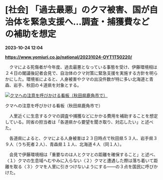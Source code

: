 # [社会] 「過去最悪」のクマ被害、国が自治体を緊急支援へ…調査・捕獲費などの補助を想定

**2023-10-24 12:04**

**https://www.yomiuri.co.jp/national/20231024-OYT1T50220/**

　クマによる死傷者が今年度、過去最悪となっている事態を受け、伊藤環境相は２４日の閣議後記者会見で、自治体のクマ対策に緊急支援を実施する方針を明らかにした。環境省によると、人身被害やクマの出没件数が特に多い北海道と青森、岩手、秋田の４道県を対象とする。

[![クマへの注意を呼びかける看板（秋田県鹿角市で）](https://www.yomiuri.co.jp/media/2023/10/20231024-OYT1I50158-1.jpg)](https://www.yomiuri.co.jp/pluralphoto/20231024-OYT1I50158/)

クマへの注意を呼びかける看板（秋田県鹿角市で）

　人里近くに生息するクマの調査や捕獲などにかかる費用を補助することを想定している。同省の担当者は「各道県から要望を聞き取り、対応したい」と述べた。

　各道県によると、クマによる人身被害は２３日時点で秋田県５３人、岩手県３９人（うち死者２人）、青森県１１人、北海道４人（同１人）。

　会見で伊藤環境相は「重要なのは人とクマとの距離を確保すること」と述べ、〈１〉クマの生息域へむやみに入らない〈２〉クマと遭遇した際は落ち着いて距離を取る〈３〉クマを人里に引きつけないようにする――の３点を国民に呼びかけた。